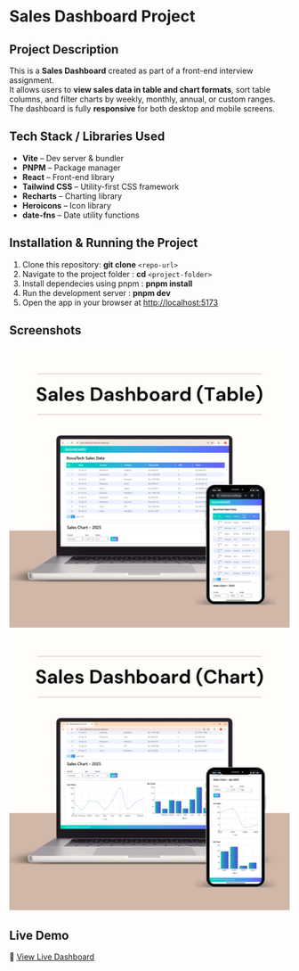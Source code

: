 # Sales Dashboard Project

## Project Description
This is a **Sales Dashboard** created as part of a front-end interview assignment.  
It allows users to **view sales data in table and chart formats**, sort table columns, and filter charts by weekly, monthly, annual, or custom ranges. The dashboard is fully **responsive** for both desktop and mobile screens.

## Tech Stack / Libraries Used
- **Vite** – Dev server & bundler
- **PNPM** – Package manager
- **React** – Front-end library
- **Tailwind CSS** – Utility-first CSS framework
- **Recharts** – Charting library
- **Heroicons** – Icon library
- **date-fns** – Date utility functions

## Installation & Running the Project
1. Clone this repository: **git clone** `<repo-url>`
2. Navigate to the project folder : **cd** `<project-folder>`
3. Install dependecies using pnpm : **pnpm install**
4. Run the development server : **pnpm dev**
5. Open the app in your browser at [http://localhost:5173](http://localhost:5173)


## Screenshots
![Table Preview](./src/assets/ss-table.png)
![Chart Preview](./src/assets/ss-chart.png)

## Live Demo
🚀 [View Live Dashboard](https://sales-dashboard-interview.netlify.app/)
